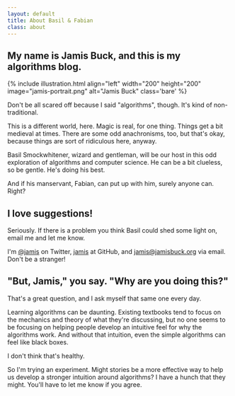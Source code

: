 ```yaml
---
layout: default
title: About Basil & Fabian
class: about
---
```


My name is Jamis Buck, and this is my algorithms blog.
----

{% include illustration.html align="left" width="200" height="200" image="jamis-portrait.png" alt="Jamis Buck" class='bare' %}

Don't be all scared off because I said "algorithms", though. It's
kind of non-traditional.

This is a different world, here. Magic is real, for one thing. Things
get a bit medieval at times. There are some odd anachronisms, too, but
that's okay, because things are sort of ridiculous here, anyway.

Basil Smockwhitener, wizard and gentleman, will be our host in this odd
exploration of algorithms and computer science. He can be a bit clueless,
so be gentle. He's doing his best.

And if his manservant, Fabian, can put up with him, surely anyone can.
Right?


I love suggestions!
-------------------

Seriously. If there is a problem you think Basil could shed some light on,
email me and let me know.

I'm [@jamis](http://twitter.com/jamis) on Twitter, [jamis](http://github.com/jamis)
at GitHub, and [jamis@jamisbuck.org](mailto:jamis@jamisbuck.org) via email.
Don't be a stranger!


"But, Jamis," you say. "Why are you doing this?"
-------------------

That's a great question, and I ask myself that same one every day.

Learning algorithms can be daunting. Existing textbooks tend to focus on the mechanics and theory of what they're discussing, but no one seems to be focusing on helping people develop an intuitive feel for why the algorithms work. And without that intuition, even the simple algorithms can feel like black boxes.

I don't think that's healthy.

So I'm trying an experiment. Might stories be a more effective way to help us develop a stronger intuition around algorithms? I have a hunch that they might. You'll have to let me know if you agree.
